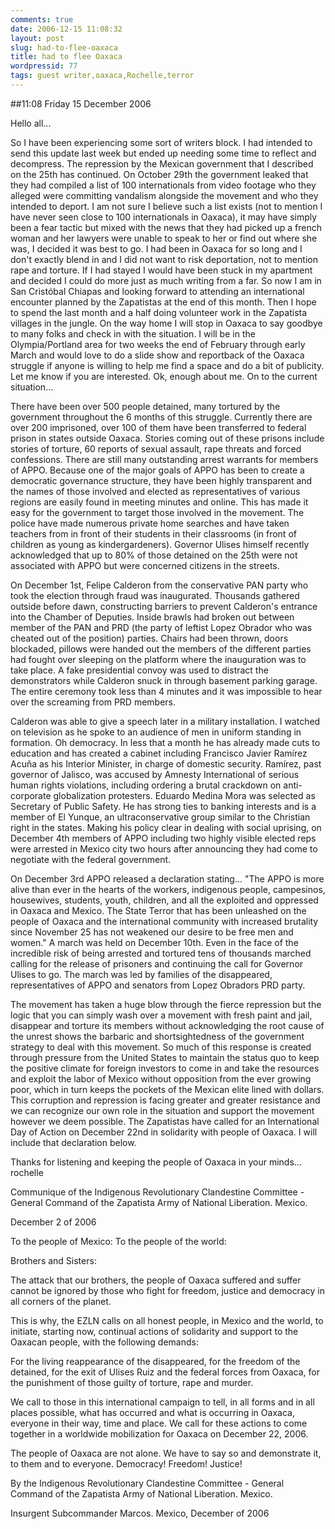 ```yaml
---
comments: true
date: 2006-12-15 11:08:32
layout: post
slug: had-to-flee-oaxaca
title: had to flee Oaxaca
wordpressid: 77
tags: guest writer,oaxaca,Rochelle,terror
---
```


##11:08 Friday 15 December 2006

Hello all...

So I have been experiencing some sort of writers block.  I had intended to
send this update last week but ended up needing some time to reflect and
decompress.  The repression by the Mexican government that I described on
the 25th has continued.  On October 29th the government leaked that they
had compiled a list of 100 internationals from video footage who they
alleged were committing vandalism alongside the movement and who they
intended to deport.  I am not sure I believe such a list exists (not to
mention I have never seen close to 100 internationals in Oaxaca), it may
have simply been a fear tactic but mixed with the news that they had
picked up a french woman and her lawyers were unable to speak to her or
find out where she was, I decided it was best to go.  I had been in Oaxaca
for so long and I don't exactly blend in and I did not want to risk
deportation, not to mention rape and torture.  If I had stayed I would
have been stuck in my apartment and decided I could do more just as much
writing from a far.  So now I am in San Cristóbal Chiapas and looking
forward to attending an international encounter planned by the Zapatistas
at the end of this month.  Then I hope to spend the last month and a half
doing volunteer work in the Zapatista villages in the jungle.  On the way
home I will stop in Oaxaca to say goodbye to many folks and check in with
the situation.  I will be in the Olympia/Portland area for two weeks the
end of February through early March and would love to do a slide show and
reportback of the Oaxaca struggle if anyone is willing to help me find a
space and do a bit of publicity.  Let me know if you are interested. Ok,
enough about me.  On to the current situation...

There have been over 500 people detained, many tortured by the government
throughout the 6 months of this struggle.  Currently there are over 200
imprisoned, over 100 of them have been transferred to federal prison in
states outside Oaxaca.  Stories coming out of these prisons include
stories of torture, 60 reports of sexual assault, rape threats and forced
confessions.  There are still many outstanding arrest warrants for members
of APPO.  Because one of the major goals of APPO has been to create a
democratic governance structure, they have been highly transparent and the
names of those involved and elected as representatives of various regions
are easily found in meeting minutes and online.  This has made it easy for
the government to target those involved in the movement.  The police have
made numerous private home searches and have taken teachers from in front
of their students in their classrooms (in front of children as young as
kindergardeners).  Governor Ulises himself recently acknowledged that up
to 80% of those detained on the 25th were not associated with APPO but
were concerned citizens in the streets.

On December 1st, Felipe Calderon from the conservative PAN party who took
the election through fraud was inaugurated.  Thousands gathered outside
before dawn, constructing barriers to prevent Calderon's entrance into the
Chamber of Deputies.  Inside brawls had broken out between member of the
PAN and PRD (the party of leftist Lopez Obrador who was cheated out of the
position) parties.  Chairs had been thrown, doors blockaded, pillows were
handed out the members of the different parties had fought over sleeping
on the platform where the inauguration was to take place.  A fake
presidential convoy was used to distract the demonstrators while Calderon
snuck in through basement parking garage.  The entire ceremony took less
than 4 minutes and it was impossible to hear over the screaming from PRD
members.

Calderon was able to give a speech later in a military installation.  I
watched on television as he spoke to an audience of men in uniform
standing in formation.  Oh democracy.  In less that a month he has already
made cuts to education and has created a cabinet including Francisco
Javier Ramírez Acuña as his Interior Minister, in charge of domestic
security. Ramírez, past governor of Jalisco, was accused by Amnesty
International of serious human rights violations, including ordering a
brutal crackdown on anti-corporate globalization protesters. Eduardo
Medina Mora was selected as Secretary of Public Safety. He has strong ties
to banking interests and is a member of El Yunque, an ultraconservative
group similar to the Christian right in the states. Making his policy
clear in dealing with social uprising, on December 4th members of APPO
including two highly visible elected reps were arrested in Mexico city two
hours after announcing they had come to negotiate with the federal
government.

On December 3rd APPO released a declaration stating... "The APPO is more
alive than ever in the hearts of the workers, indigenous people,
campesinos, housewives, students, youth, children, and all the exploited
and oppressed in Oaxaca and Mexico. The State Terror that has been
unleashed on the people of Oaxaca and the international community with
increased brutality since November 25 has not weakened our desire to be
free men and women."  A march was held on December 10th.  Even in the face
of the incredible risk of being arrested and tortured tens of thousands
marched calling for the release of prisoners and continuing the call for
Governor Ulises to go.  The march was led by families of the disappeared,
representatives of APPO and senators from Lopez Obradors PRD party.

The movement has taken a huge blow through the fierce repression but the
logic that you can simply wash over a movement with fresh paint and jail,
disappear and torture its members without acknowledging the root cause of
the unrest shows the barbaric and shortsightedness of the government
strategy to deal with this movement.  So much of this response is created
through pressure from the United States to maintain the status quo to keep
the positive climate for foreign investors to come in and take the
resources and exploit the labor of Mexico without opposition from the ever
growing poor, which in turn keeps the pockets of the Mexican elite lined
with dollars.  This corruption and repression is facing greater and
greater resistance and we can recognize our own role in the situation and
support the movement however we deem possible.  The Zapatistas have called
for an International Day of Action on December 22nd in solidarity with
people of Oaxaca.  I will include that declaration below.

Thanks for listening and keeping the people of Oaxaca in your minds...
rochelle

Communique of the Indigenous Revolutionary Clandestine Committee - General
Command of the Zapatista Army of National Liberation. Mexico.

December 2 of 2006

To the people of Mexico:
To the people of the world:

Brothers and Sisters:

The attack that our brothers, the people of Oaxaca suffered and suffer
cannot be ignored by those who fight for freedom, justice and democracy in
all corners of the planet.

This is why, the EZLN calls on all honest people, in Mexico and the world,
to initiate, starting now, continual actions of solidarity and support to
the Oaxacan people, with the following demands:

For the living reappearance of the disappeared, for the freedom of the
detained, for the exit of Ulises Ruiz and the federal forces from Oaxaca,
for the punishment of those guilty of torture, rape and murder.

We call to those in this international campaign to tell, in all forms and
in all places possible, what has occurred and what is occurring in Oaxaca,
everyone in their way, time and place. We call for these actions to come
together in a worldwide mobilization for Oaxaca on December 22, 2006.

The people of Oaxaca are not alone. We have to say so and demonstrate it,
to them and to everyone.
Democracy!
Freedom!
Justice!

By the Indigenous Revolutionary Clandestine Committee - General Command of
the Zapatista Army of National Liberation. Mexico.

Insurgent Subcommander Marcos.
Mexico, December of 2006

